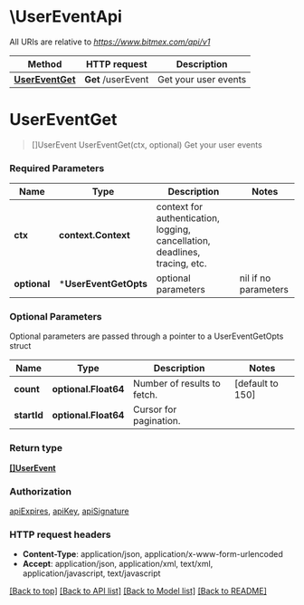# \UserEventApi

All URIs are relative to *https://www.bitmex.com/api/v1*

Method | HTTP request | Description
------------- | ------------- | -------------
[**UserEventGet**](UserEventApi.md#UserEventGet) | **Get** /userEvent | Get your user events


# **UserEventGet**
> []UserEvent UserEventGet(ctx, optional)
Get your user events

### Required Parameters

Name | Type | Description  | Notes
------------- | ------------- | ------------- | -------------
 **ctx** | **context.Context** | context for authentication, logging, cancellation, deadlines, tracing, etc.
 **optional** | ***UserEventGetOpts** | optional parameters | nil if no parameters

### Optional Parameters
Optional parameters are passed through a pointer to a UserEventGetOpts struct

Name | Type | Description  | Notes
------------- | ------------- | ------------- | -------------
 **count** | **optional.Float64**| Number of results to fetch. | [default to 150]
 **startId** | **optional.Float64**| Cursor for pagination. | 

### Return type

[**[]UserEvent**](UserEvent.md)

### Authorization

[apiExpires](../README.md#apiExpires), [apiKey](../README.md#apiKey), [apiSignature](../README.md#apiSignature)

### HTTP request headers

 - **Content-Type**: application/json, application/x-www-form-urlencoded
 - **Accept**: application/json, application/xml, text/xml, application/javascript, text/javascript

[[Back to top]](#) [[Back to API list]](../README.md#documentation-for-api-endpoints) [[Back to Model list]](../README.md#documentation-for-models) [[Back to README]](../README.md)

